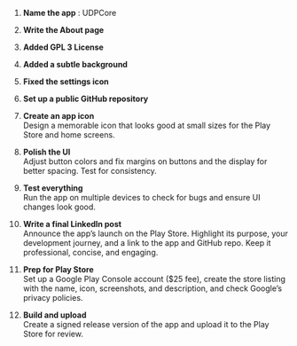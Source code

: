 1. **Name the app** : UDPCore

2. **Write the About page**  

3. **Added GPL 3 License**  

4. **Added a subtle background** 

5. **Fixed the settings icon** 

6. **Set up a public GitHub repository**  

7. **Create an app icon**  
   Design a memorable icon that looks good at small sizes for the Play Store and home screens.

8. **Polish the UI**  
   Adjust button colors and fix margins on buttons and the display for better spacing. Test for consistency.

9. **Test everything**  
   Run the app on multiple devices to check for bugs and ensure UI changes look good.

10. **Write a final LinkedIn post**  
    Announce the app’s launch on the Play Store. Highlight its purpose, your development journey, and a link to the app and GitHub repo. Keep it professional, concise, and engaging.

11. **Prep for Play Store**  
    Set up a Google Play Console account ($25 fee), create the store listing with the name, icon, screenshots, and description, and check Google’s privacy policies.

12. **Build and upload**  
    Create a signed release version of the app and upload it to the Play Store for review.